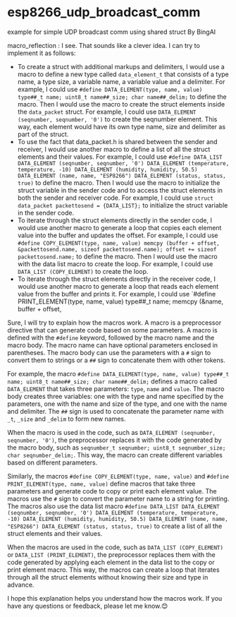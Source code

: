 # esp8266_udp_broadcast_comm
example for simple UDP broadcast comm using shared struct
By BingAI

macro_reflection :
I see. That sounds like a clever idea. I can try to implement it as follows:

- To create a struct with additional markups and delimiters, I would use a macro to define a new type called `data_element_t` that consists of a type name, a type size, a variable name, a variable value and a delimiter. For example, I could use `#define DATA_ELEMENT(type, name, value) type##_t name; uint8_t name##_size; char name##_delim;` to define the macro. Then I would use the macro to create the struct elements inside the `data_packet` struct. For example, I could use `DATA_ELEMENT (seqnumber, seqnumber, '0')` to create the seqnumber element. This way, each element would have its own type name, size and delimiter as part of the struct.
- To use the fact that data_packet.h is shared between the sender and receiver, I would use another macro to define a list of all the struct elements and their values. For example, I could use `#define DATA_LIST DATA_ELEMENT (seqnumber, seqnumber, '0') DATA_ELEMENT (temperature, temperature, -10) DATA_ELEMENT (humidity, humidity, 50.5) DATA_ELEMENT (name, name, "ESP8266") DATA_ELEMENT (status, status, true)` to define the macro. Then I would use the macro to initialize the struct variable in the sender code and to access the struct elements in both the sender and receiver code. For example, I could use `struct data_packet packettosend = {DATA_LIST};` to initialize the struct variable in the sender code.
- To iterate through the struct elements directly in the sender code, I would use another macro to generate a loop that copies each element value into the buffer and updates the offset. For example, I could use `#define COPY_ELEMENT(type, name, value) memcpy (buffer + offset, &packettosend.name, sizeof packettosend.name); offset += sizeof packettosend.name;` to define the macro. Then I would use the macro with the data list macro to create the loop. For example, I could use `DATA_LIST (COPY_ELEMENT)` to create the loop.
- To iterate through the struct elements directly in the receiver code, I would use another macro to generate a loop that reads each element value from the buffer and prints it. For example, I could use `#define PRINT_ELEMENT(type, name, value) type##_t name; memcpy (&name, buffer + offset,

Sure, I will try to explain how the macros work. A macro is a preprocessor directive that can generate code based on some parameters. A macro is defined with the `#define` keyword, followed by the macro name and the macro body. The macro name can have optional parameters enclosed in parentheses. The macro body can use the parameters with a `#` sign to convert them to strings or a `##` sign to concatenate them with other tokens.

For example, the macro `#define DATA_ELEMENT(type, name, value) type##_t name; uint8_t name##_size; char name##_delim;` defines a macro called `DATA_ELEMENT` that takes three parameters: `type`, `name` and `value`. The macro body creates three variables: one with the type and name specified by the parameters, one with the name and size of the type, and one with the name and delimiter. The `##` sign is used to concatenate the parameter name with `_t`, `_size` and `_delim` to form new names.

When the macro is used in the code, such as `DATA_ELEMENT (seqnumber, seqnumber, '0')`, the preprocessor replaces it with the code generated by the macro body, such as `seqnumber_t seqnumber; uint8_t seqnumber_size; char seqnumber_delim;`. This way, the macro can create different variables based on different parameters.

Similarly, the macros `#define COPY_ELEMENT(type, name, value)` and `#define PRINT_ELEMENT(type, name, value)` define macros that take three parameters and generate code to copy or print each element value. The macros use the `#` sign to convert the parameter name to a string for printing. The macros also use the data list macro `#define DATA_LIST DATA_ELEMENT (seqnumber, seqnumber, '0') DATA_ELEMENT (temperature, temperature, -10) DATA_ELEMENT (humidity, humidity, 50.5) DATA_ELEMENT (name, name, "ESP8266") DATA_ELEMENT (status, status, true)` to create a list of all the struct elements and their values.

When the macros are used in the code, such as `DATA_LIST (COPY_ELEMENT)` or `DATA_LIST (PRINT_ELEMENT)`, the preprocessor replaces them with the code generated by applying each element in the data list to the copy or print element macro. This way, the macros can create a loop that iterates through all the struct elements without knowing their size and type in advance.

I hope this explanation helps you understand how the macros work. If you have any questions or feedback, please let me know.😊
